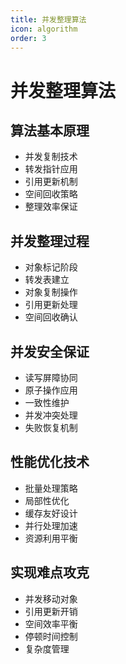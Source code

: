 ```yaml
---
title: 并发整理算法
icon: algorithm
order: 3
---
```


# 并发整理算法

## 算法基本原理
- 并发复制技术
- 转发指针应用
- 引用更新机制
- 空间回收策略
- 整理效率保证

## 并发整理过程
- 对象标记阶段
- 转发表建立
- 对象复制操作
- 引用更新处理
- 空间回收确认

## 并发安全保证
- 读写屏障协同
- 原子操作应用
- 一致性维护
- 并发冲突处理
- 失败恢复机制

## 性能优化技术
- 批量处理策略
- 局部性优化
- 缓存友好设计
- 并行处理加速
- 资源利用平衡

## 实现难点攻克
- 并发移动对象
- 引用更新开销
- 空间效率平衡
- 停顿时间控制
- 复杂度管理

